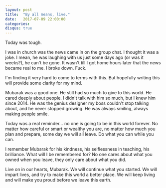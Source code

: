 ```yaml
---
layout: post
title:  "By all means, live."
date:   2017-07-09 22:00:00
categories:
disqus: true
---
```


Today was tough.

I was in church was the news came in on the group chat. I thought it was a joke. I mean, he was laughing with us just some days ago (or was it weeks?), he can't be gone. It wasn't till I got home hours later that the news became real to me. I broke down. Fuck.

I'm finding it very hard to come to terms with this. But hopefully writing this will provide some clarity for my mind.

Mubarak was a good one. He still had so much to give to this world. He cared deeply about people. I didn't talk with him so much, but I knew him since 2014. He was the genius designer my boss couldn't stop talking about, and he never stopped growing. He was always smiling, always making people smile.

Today was a real reminder... no one is going to be in this world forever. No matter how careful or smart or wealthy you are, no matter how much you plan and prepare, some day we will all leave. Do what you can while you can.

I remember Mubarak for his kindness, his selflessness in teaching, his brilliance. What will I be remembered for? No one cares about what you owned when you leave, they only care about what you did.

Live on in our hearts, Mubarak. We will continue what you started. We will impart lives, and try to make this world a better place. We will keep living and will make you proud before we leave this earth.
